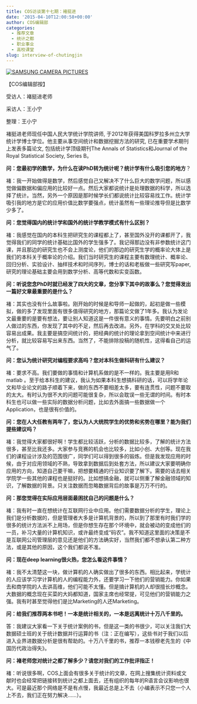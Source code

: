 ```yaml
---
title: COS访谈第十七期：褚挺进
date: '2015-04-10T12:00:58+00:00'
author: COS编辑部
categories:
  - 推荐文章
  - 统计之都
  - 职业事业
  - 高校课堂
slug: interview-of-chutingjin
---
```


[![SAMSUNG CAMERA PICTURES](https://uploads.cosx.org/2015/04/褚老师-300x225.jpg)](https://uploads.cosx.org/2015/04/-e1429669031759.jpg)

【COS编辑部按】

受访人：褚挺进老师   

采访人：王小宁

整理：王小宁

褚挺进老师现任中国人民大学统计学院讲师, 于2012年获得美国科罗拉多州立大学统计学博士学位。他主要从事空间统计和数据挖掘方法的研究, 已在重要学术期刊上发表多篇论文, 包括统计学顶级期刊The Annals of Statistics和Journal of the Royal Statistical Society, Series B。

**问：您最初学的数学，为什么在读PhD转为统计呢？统计学有什么吸引您的地方**？

褚：我一开始做得是数学，然后感觉自己又解决不了什么巨大的数学问题，所以感觉做偏数据和偏应用的比较好一点。然后大家都说统计是处理数据的科学，所以选择了统计。当然，另外一个原因是那时候学长们都说统计比较容易找工作。统计学吸引我的地方是它的应用价值比数学要强点，统计虽然有一些理论推导但是比数学少多了。

**问：您觉得国内的统计学和国外的统计学教学模式有什么区别？**

褚：我感觉在国内的本科生把研究生的课程都上了，甚至国外没开的课都开了，我觉得我们的同学的统计基础比国外的学生强多了。我记得那边没有非参数统计这门课，并且那边的研究生也不会上测度论，他们的那边的研究生学的概率论大体上是我们的本科关于概率论的介绍。我们当时研究生的课程主要有数理统计、概率论、回归分析、实验设计、抽样技术和时间序列，博士的话和老板做一些研究写paper,研究的理论基础主要会用到数学分析、高等代数和实变函数。

**问：听说您念PhD时就已经发了四大的文章，您分享下其中的故事么？您觉得发出一篇好文章最重要的是什么？**

褚：其实也没有什么故事啦。刚开始的时候是和导师一起做的，起初是做一些模拟，做的多了发现里面有很多值得研究的地方，那篇论文做了1年多。我认为发论文最重要的是要有想法，要让别人知道这是一件很有意义的事情。先要明白之前别人做过的东西，你发现了其中的不足，然后再去改进。另外，在学科的交叉处比较容易出成果。我主要是搞空间统计的，把经典的统计的理论拿到空间统计中来进行分析，就比较容易写出来东西。当然了，不能排除投稿的随机性，这得看自己的运气了。

**问：您认为统计研究对编程要求高吗？您对本科生做科研有什么建议？**<!--more-->

褚：要求不高。我们要做的事情和计算机系做的是不一样的。我主要是用R和matlab 。至于给本科生的建议，我认为如果本科生想搞科研的话，可以将学年论文和毕业论文的路子顺着下来，做的东西不要相差太多，要有连贯性，问题不要取的太大。有时认为很不大的问题可能很复杂，所以会耽误一些无谓的时间。有时本科生也可以做一些实际的数据分析问题，比如去外面搞一些数据做一个Application，也是很有价值的。

**问：您在人大任教有两年了，您认为人大统院学生的优势和劣势在哪里？能为我们提些建议吗？**

褚：我觉得大家都很好啊！学生都比较活跃，分析的数据比较多，了解的统计方法很多，甚至比我还多。大家参与竞赛的机会也比较多，比如小创、大创等。现在我们的课程设计涉及的范围很广，同学们可以得到很多的锻炼。但是我发现应用的时候，由于对应用领域的不熟，导致拿到数据后到处套方法，所以建议大家要明确你应用的方向，知道自己要干嘛，把想要精通的行业知识要了解下。需要的话去相关学院学一些其他的课程也是挺好的。比如想搞金融，就可以侧重了解金融领域的知识，了解数据的背景。只关注数据而忽略数据背后的故事是万万不行的。

**问：那您觉得在实际应用层面最困扰自己的问题是什么？**

褚：我有时一直在想统计在互联网行业中应用。他们需要数据分析的学生，理论上我们是分析数据的，但是管理者大多是计算机背景的，所以到了那里有时我们学的很多的统计方法派不上用场，但是你想生存在那个环境中，就会被动的变成他们的一员，补习大量的计算机知识，或许最终变成“码农”。我不知道这里面的决策是不是互联网公司管理层的意见还是他们的方法确实好，当然我们都不想承认第二种方法，或是其他的原因，这个我们都说不准。

**问：现在deep learning很火热，您怎么看这件事情？**

褚：我不太清楚这一块，做计算机的人确实做出了很多的东西。相比起来，学统计的人应该学习学计算机的人的编程能力外，还要学习一下他们的营销能力。你如果去和商学院的人去讲高维，他们可能不太懂。但是搞计算机的人却很擅长炒概念。大数据的概念现在买菜的大妈都知道，国家主席也经常提，可见他们的营销能力之强。我有时甚至觉得他们是比Marketing的人还Marketing。

**问：给我们推荐两本书吧！一本是统计相关的，一本是远离统计十万八千里的。**

答：我建议大家看一下关于统计案例的书，但是这一类的书很少，可以关注我们大数据硕士班的关于统计数据并行运算的书（注：正在编写），这些书对于我们以后进入业界进数据分析是很有帮助的。十万八千里的书，推荐一本钱穆老先生的《中国历代政治得失》。

**问：褚老师您对统计之都了解多少？请您对我们的工作批评指正！**

褚：听说很多啊，COS上面会有很多关于统计的文章，在网上搜集统计资料或文献时也会经常把链接转到统计之都上面去，还有组织的每年的R语言会议影响也很大。可是最近那个网络是不是有点慢，我最近总是上不去（小编表示不只您一个人上不去，我们正在努力解决……）。
